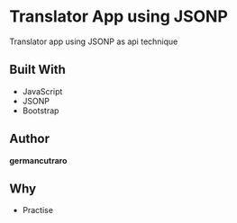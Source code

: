 # Translator App using JSONP

Translator app using JSONP as api technique

## Built With

* JavaScript
* JSONP
* Bootstrap

## Author

**germancutraro**

## Why

* Practise
